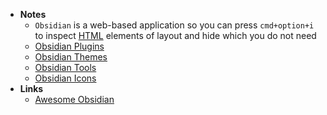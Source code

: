 - **Notes**
	- `Obsidian` is a web-based application so you can press `cmd+option+i` to inspect [HTML](Information%20Technology/Programming/HTML.md) elements of layout and hide which you do not need
	- [Obsidian Plugins](Obsidian%20Plugins.md)
	- [Obsidian Themes](Obsidian%20Themes.md)
	- [Obsidian Tools](Obsidian%20Tools.md)
	- [Obsidian Icons](Obsidian%20Icons.md)
- **Links**
	- [Awesome Obsidian](https://github.com/kmaasrud/awesome-obsidian)

